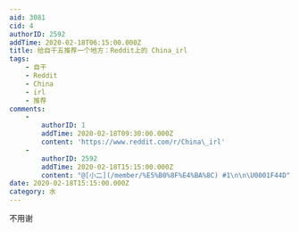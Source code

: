 ```yaml
---
aid: 3081
cid: 4
authorID: 2592
addTime: 2020-02-18T06:15:00.000Z
title: 给自干五推荐一个地方：Reddit上的 China_irl
tags:
    - 自干
    - Reddit
    - China
    - irl
    - 推荐
comments:
    -
        authorID: 1
        addTime: 2020-02-18T09:30:00.000Z
        content: 'https://www.reddit.com/r/China\_irl'
    -
        authorID: 2592
        addTime: 2020-02-18T15:15:00.000Z
        content: "@[小二](/member/%E5%B0%8F%E4%BA%8C) #1\n\n\U0001F44D"
date: 2020-02-18T15:15:00.000Z
category: 水
---
```


不用谢
